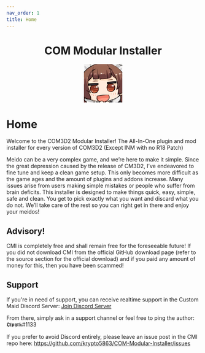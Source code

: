 ```yaml
---
nav_order: 1
title: Home
---
```


<h1 align="center">COM Modular Installer</h1>
<p align="center">
  <img class="rounded" width="100" height="100" align="center" src="https://github.com/krypto5863/COM-Modular-Installer/blob/gh-pages/siteICon.png?raw=true">
</p>

# Home

Welcome to the COM3D2 Modular Installer! The All-In-One plugin and mod installer for every version of COM3D2 (Except INM with no R18 Patch)

Meido can be a very complex game, and we’re here to make it simple. Since the great depression caused by the release of CM3D2, I’ve endeavored to fine tune and keep a clean game setup. This only becomes more difficult as the game ages and the amount of plugins and addons increase. Many issues arise from users making simple mistakes or people who suffer from brain deficits. This installer is designed to make things quick, easy, simple, safe and clean. You get to pick exactly what you want and discard what you do not. We’ll take care of the rest so you can right get in there and enjoy your meidos!

## Advisory!
CMI is completely free and shall remain free for the foreseeable future! If you did not download CMI from the official GitHub download page (refer to the source section for the official download) and if you paid any amount of money for this, then you have been scammed!

## Support

If you're in need of support, you can receive realtime support in the Custom Maid Discord Server: <a href="https://discord.gg/custommaid" class="btn btn-blue">Join Discord Server</a>

From there, simply ask in a support channel or feel free to ping the author: 𝕺𝖙𝖕𝖞𝖗𝖐#1133

If you prefer to avoid Discord entirely, please leave an issue post in the CMI repo here: https://github.com/krypto5863/COM-Modular-Installer/issues
